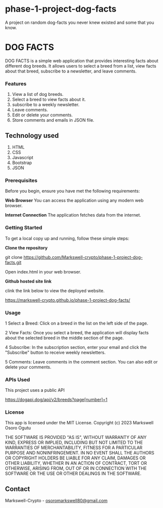 # phase-1-project-dog-facts
A project on random dog-facts you never knew existed and some that you know.

# DOG FACTS
DOG FACTS is a simple web application that provides interesting facts about different dog breeds. It allows users to select a breed from a list, view facts about that breed, subscribe to a newsletter, and leave comments.

### Features
1. View a list of dog breeds.
2. Select a breed to view facts about it.
3. subscribe to a weekly newsletter.
4. Leave comments.
5. Edit or delete your comments.
6. Store comments and emails in JSON file.

## Technology used
1. HTML
2. CSS
3. Javascript
4. Bootstrap
5. JSON    

### Prerequisites
Before you begin, ensure you have met the following requirements:

**Web Browser**
You can access the application using any modern web browser.

**Internet Connection** 
The application fetches data from the internet.

### Getting Started
To get a local copy up and running, follow these simple steps:

**Clone the repository**

git clone https://github.com/Markswell-crypto/phase-1-project-dog-facts.git

Open index.html in your web browser.

**Github hosted site link**

clink the link below to view the deployed website.

https://markswell-crypto.github.io/phase-1-project-dog-facts/

### Usage
1 Select a Breed: Click on a breed in the list on the left side of the page.

2 View Facts: Once you select a breed, the application will display facts about the selected breed in the middle section of the page.

4 Subscribe: In the subscription section, enter your email and click the "Subscribe" button to receive weekly newsletters.

5 Comments: Leave comments in the comment section. You can also edit or delete your comments.

### APIs Used
This project uses a public API 

https://dogapi.dog/api/v2/breeds?page[number]=1



### License
This app is licensed under the MIT License.
Copyright (c) 2023 Markswell Osoro Ogutu

THE SOFTWARE IS PROVIDED "AS IS", WITHOUT WARRANTY OF ANY KIND, EXPRESS OR
IMPLIED, INCLUDING BUT NOT LIMITED TO THE WARRANTIES OF MERCHANTABILITY,
FITNESS FOR A PARTICULAR PURPOSE AND NONINFRINGEMENT. IN NO EVENT SHALL THE
AUTHORS OR COPYRIGHT HOLDERS BE LIABLE FOR ANY CLAIM, DAMAGES OR OTHER
LIABILITY, WHETHER IN AN ACTION OF CONTRACT, TORT OR OTHERWISE, ARISING FROM,
OUT OF OR IN CONNECTION WITH THE SOFTWARE OR THE USE OR OTHER DEALINGS IN THE
SOFTWARE.

## Contact
Markswell-Crypto - osoromarkswell80@gmail.com 


